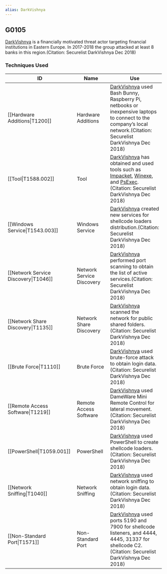 ```yaml
---
alias: DarkVishnya
---
```


## G0105

[DarkVishnya](https://attack.mitre.org/groups/G0105) is a financially motivated threat actor targeting financial institutions in Eastern Europe. In 2017-2018 the group attacked at least 8 banks in this region.(Citation: Securelist DarkVishnya Dec 2018)


### Techniques Used

| ID | Name | Use |
| --- | --- | --- |
| [[Hardware Additions\|T1200]] | Hardware Additions | [DarkVishnya](https://attack.mitre.org/groups/G0105) used Bash Bunny, Raspberry Pi, netbooks or inexpensive laptops to connect to the company’s local network.(Citation: Securelist DarkVishnya Dec 2018) |
| [[Tool\|T1588.002]] | Tool | [DarkVishnya](https://attack.mitre.org/groups/G0105) has obtained and used tools such as [Impacket](https://attack.mitre.org/software/S0357), [Winexe](https://attack.mitre.org/software/S0191), and [PsExec](https://attack.mitre.org/software/S0029).(Citation: Securelist DarkVishnya Dec 2018) |
| [[Windows Service\|T1543.003]] | Windows Service | [DarkVishnya](https://attack.mitre.org/groups/G0105) created new services for shellcode loaders distribution.(Citation: Securelist DarkVishnya Dec 2018) |
| [[Network Service Discovery\|T1046]] | Network Service Discovery | [DarkVishnya](https://attack.mitre.org/groups/G0105) performed port scanning to obtain the list of active services.(Citation: Securelist DarkVishnya Dec 2018) |
| [[Network Share Discovery\|T1135]] | Network Share Discovery | [DarkVishnya](https://attack.mitre.org/groups/G0105) scanned the network for public shared folders.(Citation: Securelist DarkVishnya Dec 2018) |
| [[Brute Force\|T1110]] | Brute Force | [DarkVishnya](https://attack.mitre.org/groups/G0105) used brute-force attack to obtain login data.(Citation: Securelist DarkVishnya Dec 2018) |
| [[Remote Access Software\|T1219]] | Remote Access Software | [DarkVishnya](https://attack.mitre.org/groups/G0105) used DameWare Mini Remote Control for lateral movement.(Citation: Securelist DarkVishnya Dec 2018) |
| [[PowerShell\|T1059.001]] | PowerShell | [DarkVishnya](https://attack.mitre.org/groups/G0105) used PowerShell to create shellcode loaders.(Citation: Securelist DarkVishnya Dec 2018) |
| [[Network Sniffing\|T1040]] | Network Sniffing | [DarkVishnya](https://attack.mitre.org/groups/G0105) used network sniffing to obtain login data. (Citation: Securelist DarkVishnya Dec 2018) |
| [[Non-Standard Port\|T1571]] | Non-Standard Port | [DarkVishnya](https://attack.mitre.org/groups/G0105) used ports 5190 and 7900 for shellcode listeners, and 4444, 4445, 31337 for shellcode C2.(Citation: Securelist DarkVishnya Dec 2018) |
